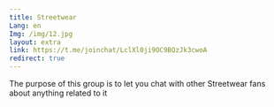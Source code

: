 ```yaml
---
title: Streetwear
Lang: en
Img: /img/12.jpg
layout: extra
link: https://t.me/joinchat/LclXl0ji9OC9BQzJk3cwoA
redirect: true
---
```

The purpose of this group is to let you chat with other Streetwear fans about anything related to it
